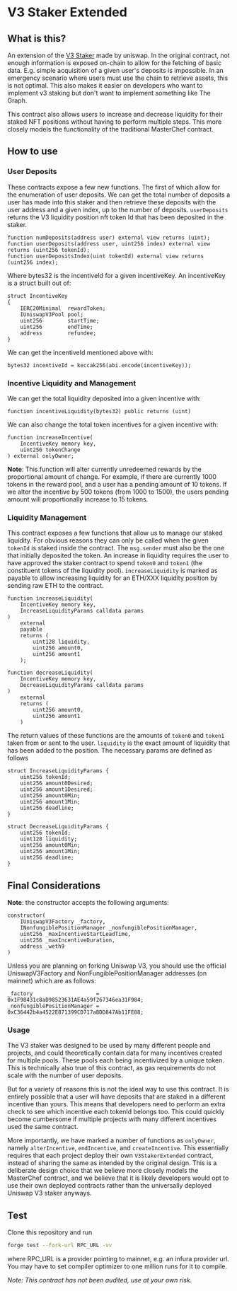 # V3 Staker Extended

## What is this?

An extension of the [V3 Staker](https://github.com/Uniswap/v3-staker) made by uniswap. In the original contract, not enough information is exposed on-chain to allow for the fetching of basic data. E.g. simple acquisition of a given user's deposits is impossible. In an emergency scenario where users must use the chain to retrieve assets, this is not optimal. This also makes it easier on developers who want to implement v3 staking but don't want to implement something like The Graph.

This contract also allows users to increase and decrease liquidity for their staked NFT positions without having to perform multiple steps. This more closely models the functionality of the traditional MasterChef contract.

## How to use

### User Deposits

These contracts expose a few new functions. The first of which allow for the enumeration of user deposits. We can get the total number of deposits a user has made into this staker and then retrieve these deposits with the user address and a given index, up to the number of deposits. ```userDeposits``` returns the V3 liquidity position nft token Id that has been deposited in the staker.

```solidity
function numDeposits(address user) external view returns (uint);
function userDeposits(address user, uint256 index) external view returns (uint256 tokenId);
function userDepositsIndex(uint tokenId) external view returns (uint256 index);
```

Where bytes32 is the incentiveId for a given incentiveKey. An incentiveKey is a struct built out of:

```solidity
struct IncentiveKey 
{
    IERC20Minimal  rewardToken;
    IUniswapV3Pool pool;
    uint256        startTime;
    uint256        endTime;
    address        refundee;
}
```

We can get the incentiveId mentioned above with:

```solidity
bytes32 incentiveId = keccak256(abi.encode(incentiveKey));
```

### Incentive Liquidity and Management

We can get the total liquidity deposited into a given incentive with:

```solidity
function incentiveLiquidity(bytes32) public returns (uint)
```

We can also change the total token incentives for a given incentive with:

```solidity
function increaseIncentive(
    IncentiveKey memory key,
    uint256 tokenChange
) external onlyOwner;
```

**Note**: This function will alter currently unredeemed rewards by the proportional amount of change. For example, if there are currently 1000 tokens in the reward pool, and a user has a pending amount of 10 tokens. If we alter the incentive by 500 tokens (from 1000 to 1500), the users pending amount will proportionally increase to 15 tokens.

### Liquidity Management

This contract exposes a few functions that allow us to manage our staked liquidity. For obvious reasons they can only be called when the given ```tokenId``` is staked inside the contract. The ```msg.sender``` must also be the one that initially deposited the token. An increase in liquidity requires the user to have approved the staker contract to spend ```token0``` and ```token1``` (the constituent tokens of the liquidity pool). ```increaseLiquidity``` is marked as payable to allow increasing liquidity for an ETH/XXX liquidity position by sending raw ETH to the contract.

```solidity
function increaseLiquidity(
    IncentiveKey memory key,
    IncreaseLiquidityParams calldata params
)
    external
    payable
    returns (
        uint128 liquidity,
        uint256 amount0,
        uint256 amount1
    );

function decreaseLiquidity(
    IncentiveKey memory key,
    DecreaseLiquidityParams calldata params
) 
    external  
    returns (
        uint256 amount0, 
        uint256 amount1
    )
```

The return values of these functions are the amounts of ```token0``` and ```token1``` taken from or sent to the user. ```liquidity``` is the exact amount of liquidity that has been added to the position. The necessary params are defined as follows

```solidity
struct IncreaseLiquidityParams {
    uint256 tokenId;
    uint256 amount0Desired;
    uint256 amount1Desired;
    uint256 amount0Min;
    uint256 amount1Min;
    uint256 deadline;
}

struct DecreaseLiquidityParams {
    uint256 tokenId;
    uint128 liquidity;
    uint256 amount0Min;
    uint256 amount1Min;
    uint256 deadline;
}
```

## Final Considerations

**Note**: the constructor accepts the following arguments:

```solidity
constructor(
    IUniswapV3Factory _factory,
    INonfungiblePositionManager _nonfungiblePositionManager,
    uint256 _maxIncentiveStartLeadTime,
    uint256 _maxIncentiveDuration,
    address _weth9
)
```

Unless you are planning on forking Uniswap V3, you should use the official UniswapV3Factory and NonFungiblePositionManager addresses (on mainnet) which are as follows:

```solidity
_factory                    = 0x1F98431c8aD98523631AE4a59f267346ea31F984;
_nonfungiblePositionManager = 0xC36442b4a4522E871399CD717aBDD847Ab11FE88;
```

### Usage

The V3 staker was designed to be used by many different people and projects, and could theoretically contain data for many incentives created for multiple pools. These pools each being incentivized by a unique token. This is technically also true of this contract, as gas requirements do not scale with the number of user deposits.

But for a variety of reasons this is not the ideal way to use this contract. It is entirely possible that a user will have deposits that are staked in a different incentive than yours. This means that developers need to perform an extra check to see which incentive each tokenId belongs too. This could quickly become cumbersome if multiple projects with many different incentives used the same contract.

More importantly, we have marked a number of functions as ```onlyOwner```, namely ```alterIncentive```, ```endIncentive```, and ```createIncentive```. This essentially requires that each project deploy their own ```V3StakerExtended``` contract, instead of sharing the same as intended by the original design. This is a deliberate design choice that we believe more closely models the MasterChef contract, and we believe that it is likely developers would opt to use their own deployed contracts rather than the universally deployed Uniswap V3 staker anyways.

## Test

Clone this repository and run

```zsh
forge test --fork-url RPC_URL -vv
```

where RPC_URL is a provider pointing to mainnet, e.g. an infura provider url. You may have to set compiler optimizer to one million runs for it to compile.

_Note: This contract has not been audited, use at your own risk._
